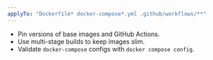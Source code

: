 ```yaml
---
applyTo: "Dockerfile* docker-compose*.yml .github/workflows/**"
---
```

- Pin versions of base images and GitHub Actions.
- Use multi-stage builds to keep images slim.
- Validate `docker-compose` configs with `docker compose config`.
